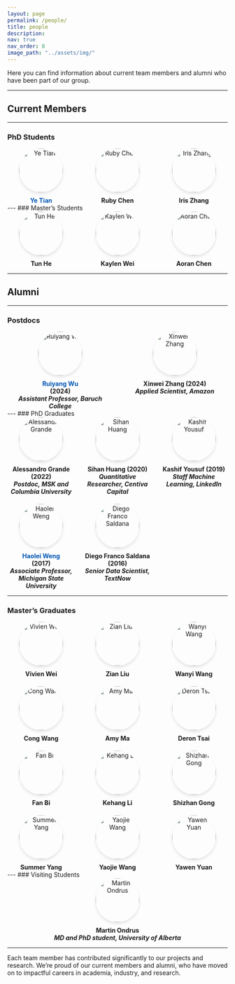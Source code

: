 ```yaml
---
layout: page
permalink: /people/
title: people
description: 
nav: true
nav_order: 8
image_path: "../assets/img/"
---
```

Here you can find information about current team members and alumni who have been part of our group.

<style>
.people-grid {
  display: grid;
  grid-template-columns: repeat(auto-fit, minmax(150px, 1fr));
  gap: 20px;
  text-align: center;
}
.person img {
  width: 100px;
  height: 100px;
  border-radius: 50%;
  object-fit: cover;
  box-shadow: 0 4px 6px rgba(0, 0, 0, 0.1);
  margin-bottom: 10px;
}
.person p {
  margin: 0;
  font-weight: bold;
}
</style>

---

## Current Members
---
### PhD Students
<div class="people-grid">
  <div class="person">
    <img src="{{ page.image_path }}ye-tian.jpg" alt="Ye Tian">
    <p>
      <a href="https://yet123.com/" target="_blank" style="color: #0056b3; text-decoration: none; font-weight: bold;">
        Ye Tian
      </a>
    </p>
  </div>
  <div class="person">
    <img src="{{ page.image_path }}ruby-chen.jpg" alt="Ruby Chen">
    <p>Ruby Chen</p>
  </div>
  <div class="person">
    <img src="{{ page.image_path }}iris-zhang.jpg" alt="Iris Zhang">
    <p>Iris Zhang</p>
  </div>
</div>
---
### Master’s Students
<div class="people-grid">
  <div class="person">
    <img src="{{ page.image_path }}tun-he.jpg" alt="Tun He">
    <p>Tun He</p>
  </div>
  <div class="person">
    <img src="{{ page.image_path }}kaylen-wei.jpg" alt="Kaylen Wei">
    <p>Kaylen Wei</p>
  </div>
  <div class="person">
    <img src="{{ page.image_path }}aoran-chen.jpg" alt="Aoran Chen">
    <p>Aoran Chen</p>
  </div>
</div>

---

## Alumni
---
### Postdocs
<div class="people-grid">
  <div class="person">
    <img src="{{ page.image_path }}ruiyang-wu.jpg" alt="Ruiyang Wu">
    <p>
      <a href="https://ywwry66.github.io/personal_page/index.html" target="_blank" style="color: #0056b3; text-decoration: none; font-weight: bold;">
        Ruiyang Wu
      </a>
    </p>
    <p>(2024)<br><em>Assistant Professor, Baruch College</em></p>
  </div>
  <div class="person">
    <img src="{{ page.image_path }}xinwei-zhang.jpg" alt="Xinwei Zhang">
    <p>Xinwei Zhang (2024)<br><em>Applied Scientist, Amazon</em></p>
  </div>
</div>
---
### PhD Graduates
<div class="people-grid">
  <div class="person">
    <img src="{{ page.image_path }}alessandro-grande.jpg" alt="Alessandro Grande">
    <p>Alessandro Grande (2022)<br><em>Postdoc, MSK and Columbia University</em></p>
  </div>
  <div class="person">
    <img src="{{ page.image_path }}sihan-huang.jpg" alt="Sihan Huang">
    <p>Sihan Huang (2020)<br><em>Quantitative Researcher, Centiva Capital</em></p>
  </div>
  <div class="person">
    <img src="{{ page.image_path }}kashif-yousuf.jpg" alt="Kashif Yousuf">
    <p>Kashif Yousuf (2019)<br><em>Staff Machine Learning, LinkedIn</em></p>
  </div>
  <div class="person">
    <img src="{{ page.image_path }}haolei-weng.jpg" alt="Haolei Weng">
    <p>
      <a href="https://haoleiweng.github.io/" target="_blank" style="color: #0056b3; text-decoration: none; font-weight: bold;">
        Haolei Weng
      </a>
    </p>
    <p>(2017)<br><em>Associate Professor, Michigan State University</em></p>
  </div>
  <div class="person">
    <img src="{{ page.image_path }}diego-franco-saldana.jpg" alt="Diego Franco Saldana">
    <p>Diego Franco Saldana (2016)<br><em>Senior Data Scientist, TextNow</em></p>
  </div>
</div>

---
### Master’s Graduates
<div class="people-grid">
  <div class="person">
    <img src="{{ page.image_path }}vivien-wei.jpg" alt="Vivien Wei">
    <p>Vivien Wei</p>
  </div> 
  <div class="person">
    <img src="{{ page.image_path }}zian-liu.jpg" alt="Zian Liu">
    <p>Zian Liu</p>
  </div>
  <div class="person">
    <img src="{{ page.image_path }}wanyi-wang.jpg" alt="Wanyi Wang">
    <p>Wanyi Wang</p>
  </div>
  <div class="person">
    <img src="{{ page.image_path }}cong-wang.jpg" alt="Cong Wang">
    <p>Cong Wang</p>
  </div>
  <div class="person">
    <img src="{{ page.image_path }}amy-ma.jpg" alt="Amy Ma">
    <p>Amy Ma</p>
  </div>
  <div class="person">
    <img src="{{ page.image_path }}deron-tsai.jpg" alt="Deron Tsai">
    <p>Deron Tsai</p>
  </div>
  <div class="person">
    <img src="{{ page.image_path }}fan-bi.jpg" alt="Fan Bi">
    <p>Fan Bi</p>
  </div>
  <div class="person">
    <img src="{{ page.image_path }}kehang-li.jpg" alt="Kehang Li">
    <p>Kehang Li</p>
  </div>
  <div class="person">
    <img src="{{ page.image_path }}shizhan-gong.jpg" alt="Shizhan Gong">
    <p>Shizhan Gong</p>
  </div>
  <div class="person">
    <img src="{{ page.image_path }}summer-yang.jpg" alt="Summer Yang">
    <p>Summer Yang</p>
  </div>
  <div class="person">
    <img src="{{ page.image_path }}yaojie-wang.jpg" alt="Yaojie Wang">
    <p>Yaojie Wang</p>
  </div>
  <div class="person">
    <img src="{{ page.image_path }}yawen-yuan.jpg" alt="Yawen Yuan">
    <p>Yawen Yuan</p>
  </div>
</div>
---
### Visiting Students
<div class="people-grid">
  <div class="person">
    <img src="{{ page.image_path }}martin-ondrus.jpg" alt="Martin Ondrus">
    <p>Martin Ondrus<br><em>MD and PhD student, University of Alberta</em></p>
  </div>
</div>

---

Each team member has contributed significantly to our projects and research. We’re proud of our current members and alumni, who have moved on to impactful careers in academia, industry, and research.